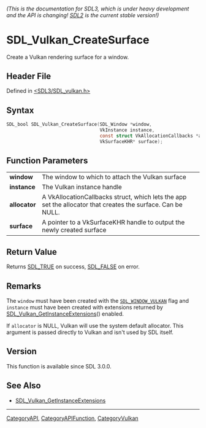 ###### (This is the documentation for SDL3, which is under heavy development and the API is changing! [SDL2](https://wiki.libsdl.org/SDL2/) is the current stable version!)
# SDL_Vulkan_CreateSurface

Create a Vulkan rendering surface for a window.

## Header File

Defined in [<SDL3/SDL_vulkan.h>](https://github.com/libsdl-org/SDL/blob/main/include/SDL3/SDL_vulkan.h)

## Syntax

```c
SDL_bool SDL_Vulkan_CreateSurface(SDL_Window *window,
                                  VkInstance instance,
                                  const struct VkAllocationCallbacks *allocator,
                                  VkSurfaceKHR* surface);

```

## Function Parameters

|                   |                                                                                                             |
| ----------------- | ----------------------------------------------------------------------------------------------------------- |
| **window**        | The window to which to attach the Vulkan surface                                                            |
| **instance**      | The Vulkan instance handle                                                                                  |
| **allocator**     | A VkAllocationCallbacks struct, which lets the app set the allocator that creates the surface. Can be NULL. |
| **surface**       | A pointer to a VkSurfaceKHR handle to output the newly created surface                                      |

## Return Value

Returns [SDL_TRUE](SDL_TRUE) on success, [SDL_FALSE](SDL_FALSE) on error.

## Remarks

The `window` must have been created with the
[`SDL_WINDOW_VULKAN`](SDL_WINDOW_VULKAN) flag and `instance` must have been
created with extensions returned by
[SDL_Vulkan_GetInstanceExtensions](SDL_Vulkan_GetInstanceExtensions)()
enabled.

If `allocator` is NULL, Vulkan will use the system default allocator. This
argument is passed directly to Vulkan and isn't used by SDL itself.

## Version

This function is available since SDL 3.0.0.

## See Also

- [SDL_Vulkan_GetInstanceExtensions](SDL_Vulkan_GetInstanceExtensions)

----
[CategoryAPI](CategoryAPI), [CategoryAPIFunction](CategoryAPIFunction), [CategoryVulkan](CategoryVulkan)

